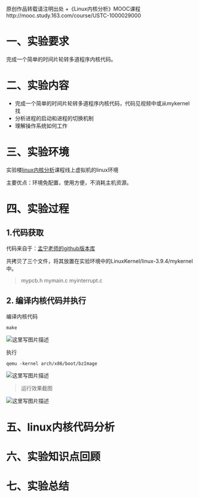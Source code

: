 原创作品转载请注明出处 +《Linux内核分析》MOOC课程http://mooc.study.163.com/course/USTC-1000029000

# 一、实验要求

完成一个简单的时间片轮转多道程序内核代码。

# 二、实验内容

- 完成一个简单的时间片轮转多道程序内核代码，代码见视频中或从mykernel找
- 分析进程的启动和进程的切换机制
- 理解操作系统如何工作

# 三、实验环境

实验楼[linux内核分析](https://www.shiyanlou.com/courses/195)课程线上虚拟机的linux环境

主要优点：环境免配置，使用方便，不消耗主机资源。

# 四、实验过程

## 1.代码获取
代码来自于：[孟宁老师的github版本库](https://github.com/mengning/mykernel)

共拷贝了三个文件，将其放置在实验环境中的LinuxKernel/linux-3.9.4/mykernel中。

> mypcb.h
> mymain.c 
> myinterrupt.c

## 2. 编译内核代码并执行

编译内核代码
```
make
```

![这里写图片描述](http://img.blog.csdn.net/20170303202819704?watermark/2/text/aHR0cDovL2Jsb2cuY3Nkbi5uZXQvcXE0NzA4Njk4NTI=/font/5a6L5L2T/fontsize/400/fill/I0JBQkFCMA==/dissolve/70/gravity/SouthEast)

执行
```
qemu -kernel arch/x86/boot/bzImage
```

![这里写图片描述](http://img.blog.csdn.net/20170303203018447?watermark/2/text/aHR0cDovL2Jsb2cuY3Nkbi5uZXQvcXE0NzA4Njk4NTI=/font/5a6L5L2T/fontsize/400/fill/I0JBQkFCMA==/dissolve/70/gravity/SouthEast)

> 运行效果截图

![这里写图片描述](http://img.blog.csdn.net/20170303203223104?watermark/2/text/aHR0cDovL2Jsb2cuY3Nkbi5uZXQvcXE0NzA4Njk4NTI=/font/5a6L5L2T/fontsize/400/fill/I0JBQkFCMA==/dissolve/70/gravity/SouthEast)

# 五、linux内核代码分析

# 六、实验知识点回顾

# 七、实验总结
